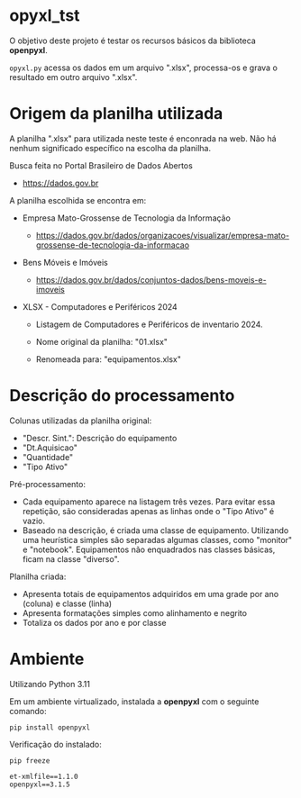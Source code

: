# opyxl_tst
O objetivo deste projeto é testar os recursos básicos da biblioteca **openpyxl**.

`opyxl.py` acessa os dados em um arquivo ".xlsx", processa-os e grava o resultado em outro arquivo ".xlsx".

# Origem da planilha utilizada

A planilha ".xlsx" para utilizada neste teste é enconrada na web. Não há nenhum significado específico na escolha da planilha.

Busca feita no Portal Brasileiro de Dados Abertos

- https://dados.gov.br

A planilha escolhida se encontra em:

- Empresa Mato-Grossense de Tecnologia da Informação

  - https://dados.gov.br/dados/organizacoes/visualizar/empresa-mato-grossense-de-tecnologia-da-informacao

- Bens Móveis e Imóveis

  - https://dados.gov.br/dados/conjuntos-dados/bens-moveis-e-imoveis

- XLSX - Computadores e Periféricos 2024

  - Listagem de Computadores e Periféricos de inventario 2024. 

  - Nome original da planilha: "01.xlsx"

  - Renomeada para: "equipamentos.xlsx"

# Descrição do processamento

Colunas utilizadas da planilha original:
- "Descr. Sint.": Descrição do equipamento
- "Dt.Aquisicao"
- "Quantidade"
- "Tipo Ativo"

Pré-processamento:
- Cada equipamento aparece na listagem três vezes. Para evitar essa repetição, são consideradas apenas as linhas onde o "Tipo Ativo" é vazio.
- Baseado na descrição, é criada uma classe de equipamento. Utilizando uma heurística simples são separadas algumas classes, como "monitor" e "notebook". Equipamentos não enquadrados nas classes básicas, ficam na classe "diverso".

Planilha criada:
- Apresenta totais de equipamentos adquiridos em uma grade por ano (coluna) e classe (linha)
- Apresenta formatações simples como alinhamento e negrito
- Totaliza os dados por ano e por classe

# Ambiente

Utilizando Python 3.11

Em um ambiente virtualizado, instalada a **openpyxl** com o seguinte comando:

`pip install openpyxl`

Verificação do instalado:

`pip freeze`

```
et-xmlfile==1.1.0
openpyxl==3.1.5
```
